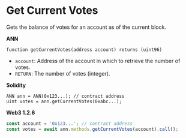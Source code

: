 # Get Current Votes

Gets the balance of votes for an account as of the current block.

**ANN**

```text
function getCurrentVotes(address account) returns (uint96)
```

* `account`: Address of the account in which to retrieve the number of votes.
* `RETURN`: The number of votes \(integer\).

**Solidity**

```text
ANN ann = ANN(0x123...); // contract address
uint votes = ann.getCurrentVotes(0xabc...);
```

**Web3 1.2.6**

```javascript
const account = '0x123...'; // contract address
const votes = await ann.methods.getCurrentVotes(account).call();
```

